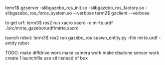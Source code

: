 temr1$ gzserver -slibgazebo_ros_init.so -slibgazebo_ros_factory.so -slibgazebo_ros_force_system.so --verbose
term2$ gzclient --verbose


to get urf:
term3$ ros2 run xacro xacro  -o mirte.urdf ./src/mirte_gazebo/urdf/mirte.xacro

launch robot:
term3$ ros2 run gazebo_ros spawn_entity.py -file mirte.urdf -entity robot





TODO:
make diffdrive work
make camera work
make disatcne sensor work
create 1 launchfile
use stl instead of box	


